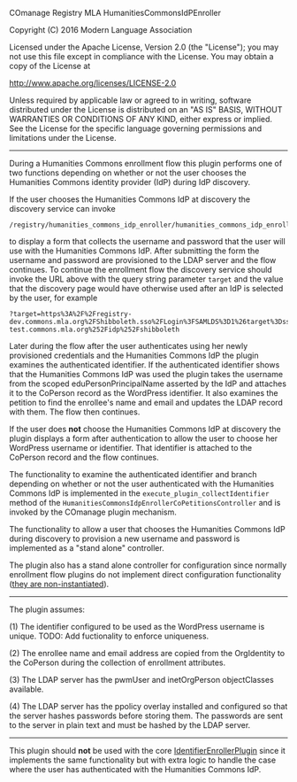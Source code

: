 COmanage Registry MLA HumanitiesCommonsIdPEnroller

Copyright (C) 2016 Modern Language Association

Licensed under the Apache License, Version 2.0 (the "License"); you may not use this file
except in compliance with the License. You may obtain a copy of the License at

http://www.apache.org/licenses/LICENSE-2.0

Unless required by applicable law or agreed to in writing, software distributed under
the License is distributed on an "AS IS" BASIS, WITHOUT WARRANTIES OR CONDITIONS OF ANY
KIND, either express or implied. See the License for the specific language governing
permissions and limitations under the License.

--------

During a Humanities Commons enrollment flow this plugin performs one of two functions
depending on whether or not the user chooses the Humanities Commons identity provider
(IdP) during IdP discovery.

If the user chooses the Humanities Commons IdP at discovery the discovery service
can invoke

```
/registry/humanities_commons_idp_enroller/humanities_commons_idp_enroller_accounts/provision
```

to display a form that collects the username and password that the user will use with
the Humanities Commons IdP. After submitting the form the username and password are
provisioned to the LDAP server and the flow continues. To continue the enrollment flow
the discovery service should invoke the URL above with the query string parameter
`target` and the value that the discovery page would have otherwise used after
an IdP is selected by the user, for example

```
?target=https%3A%2F%2Fregistry-dev.commons.mla.org%2FShibboleth.sso%2FLogin%3FSAMLDS%3D1%26target%3Dss%253Amem%253A58fd2928856cb1d50621cf34fa0614509f6e6e837dc0f3779fdc887a5f7cfa07%26entityID%3Dhttps%253A%252F%252Fhcommons-test.commons.mla.org%252Fidp%252Fshibboleth
```

Later during the flow after the user authenticates using her newly provisioned credentials
and the Humanities Commons IdP the plugin examines the authenticated identifier. 
If the authenticated identifier shows that the Humanities Commons IdP was used 
the plugin takes the username from the scoped eduPersonPrincipalName asserted by the 
IdP and attaches it to the CoPerson record as the WordPress identifier. It also
examines the petition to find the enrollee's name and email and updates the LDAP
record with them. The flow then continues.

If the user does **not** choose the Humanities Commons IdP at discovery the plugin
displays a form after authentication to allow the user to choose her WordPress
username or identifier. That identifier is attached to the CoPerson record and the
flow continues.

The functionality to examine the authenticated identifier and branch depending
on whether or not the user authenticated with the Humanities Commons IdP is
implemented in the `execute_plugin_collectIdentifier` method of the
`HumanitiesCommonsIdpEnrollerCoPetitionsController` and is invoked by the 
COmanage plugin mechanism.

The functionality to allow a user that chooses the Humanities Commons IdP
during discovery to provision a new username and password is implemented
as a "stand alone" controller.

The plugin also has a stand alone controller for configuration since normally
enrollment flow plugins do not implement direct configuration functionality
([they are non-instantiated](https://spaces.internet2.edu/display/COmanage/Writing+Registry+Plugins)).

--------

The plugin assumes:

(1) The identifier configured to be used as the WordPress username 
    is unique. TODO: Add fuctionality to enforce uniqueness.

(2) The enrollee name and email address are copied from the OrgIdentity
    to the CoPerson during the collection of enrollment attributes.

(3) The LDAP server has the pwmUser and inetOrgPerson objectClasses
    available.

(4) The LDAP server has the ppolicy overlay installed and configured so that
    the server hashes passwords before storing them. The passwords are sent
    to the server in plain text and must be hashed by the LDAP server.

--------

This plugin should **not** be used with the core
[IdentifierEnrollerPlugin](https://spaces.internet2.edu/display/COmanage/IdentifierEnroller+Plugin)
since it implements the same functionality but with extra logic to handle
the case where the user has authenticated with the Humanities Commons
IdP.
